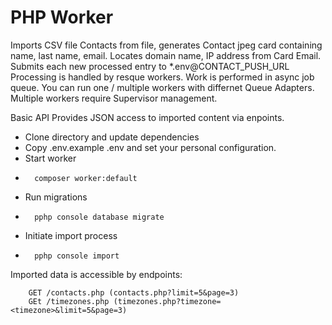 # PHP Worker

Imports CSV file Contacts from file, generates Contact jpeg card containing name, last name, email. 
Locates domain name, IP address from Card Email. Submits each new processed entry to *.env@CONTACT_PUSH_URL
Processing is handled by resque workers. Work is performed in async job queue. You can run one / multiple workers with differnet Queue Adapters. 
Multiple workers require Supervisor management. 

Basic API Provides JSON access to imported content via enpoints.   

* Clone directory and update dependencies
* Copy .env.example .env and set your personal configuration.
* Start worker 
* ```
	composer worker:default
* Run migrations
* ```
	pphp console database migrate
* Initiate import process
* ```
	pphp console import 

Imported data is accessible by endpoints:
```
	GET /contacts.php (contacts.php?limit=5&page=3)
	GEt /timezones.php (timezones.php?timezone=<timezone>&limit=5&page=3)
